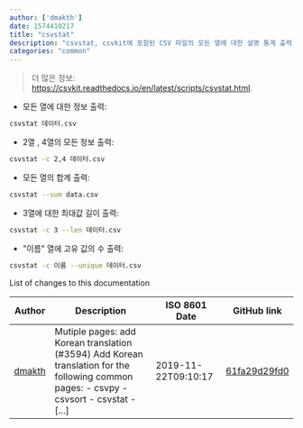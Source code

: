 ```yaml
---
author: ['dmakth']
date: 1574410217
title: "csvstat"
description: "csvstat, csvkit에 포함된 CSV 파일의 모든 열에 대한 설명 통계 출력."
categories: "common"
---
```

> 더 많은 정보: <https://csvkit.readthedocs.io/en/latest/scripts/csvstat.html>.

- 모든 열에 대한 정보 출력:

```bash
csvstat 데이터.csv
```

- 2열 , 4열의 모든 정보 출력:

```bash
csvstat -c 2,4 데이터.csv
```

- 모든 열의 합계 출력:

```bash
csvstat --sum data.csv
```

- 3열에 대한 최대값 길이 출력:

```bash
csvstat -c 3 --len 데이터.csv
```

- "이름" 열에 고유 값의 수 출력:

```bash
csvstat -c 이름 --unique 데이터.csv
```
List of changes to this documentation


Author | Description | ISO 8601 Date | GitHub link
------|-----|-----|-----
[dmakth](mailto:49394293+dmakth@users.noreply.github.com) | Mutiple pages: add Korean translation (#3594) Add Korean translation for the following common pages: - csvpy - csvsort - csvstat - [...] | 2019-11-22T09:10:17 | [61fa29d29fd0](https://github.com/tldr-pages/tldr/commit/61fa29d29fd0c99587f5d0069bb7587567db3c32)

